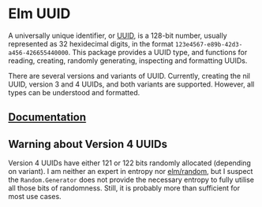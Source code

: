 # Elm UUID

A universally unique identifier, or [UUID], is a 128-bit number,
usually represented as 32 hexidecimal digits, in the format
`123e4567-e89b-42d3-a456-426655440000`. This package provides a UUID type, and
functions for reading, creating, randomly generating, inspecting and formatting
UUIDs.

There are several versions and variants of UUID. Currently, creating the nil
UUID, version 3 and 4 UUIDs, and both variants are supported. However, all types
can be understood and formatted.

## [Documentation]

## Warning about Version 4 UUIDs

Version 4 UUIDs have either 121 or 122 bits randomly allocated (depending on
variant). I am neither an expert in entropy nor [elm/random], but I suspect the
`Random.Generator` does not provide the necessary entropy to fully utilise all
those bits of randomness. Still, it is probably more than sufficient for most
use cases.

[uuid]: https://en.wikipedia.org/wiki/Universally_unique_identifier
[Documentation]: https://package.elm-lang.org/packages/TSFoster/elm-uuid/latest/UUID
[elm/random]: https://package.elm-lang.org/packages/elm/random/latest/
